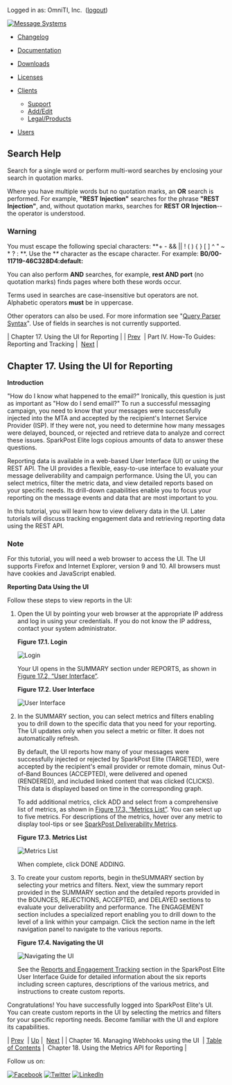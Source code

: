 Logged in as: OmniTI, Inc.  ([logout](https://support.messagesystems.com/logout.php))

[![Message Systems](https://support.messagesystems.com/images/ms-white205.png)](https://support.messagesystems.com/start.php) 

*   [Changelog](https://support.messagesystems.com/start.php?show=changelog)
*   [Documentation](https://support.messagesystems.com/docs/)
*   [Downloads](https://support.messagesystems.com/start.php)

*   [Licenses](https://support.messagesystems.com/license_summary.php)
*   <a href="">Clients</a>
    *   [Support](https://support.messagesystems.com/cs.php)
    *   [Add/Edit](https://support.messagesystems.com/edit_client.php)
    *   [Legal/Products](https://support.messagesystems.com/edit_products.php)
*   [Users](https://support.messagesystems.com/edit_customer.php)

## Search Help

Search for a single word or perform multi-word searches by enclosing your search in quotation marks.

Where you have multiple words but no quotation marks, an **OR** search is performed. For example, **"REST Injection"** searches for the phrase **"REST Injection"**, and, without quotation marks, searches for **REST OR Injection**--the operator is understood.

### Warning

You must escape the following special characters: **+ - && || ! ( ) { } [ ] ^ " ~ * ? : \**. Use the **\** character as the escape character. For example: **B0/00-11719-46C328D4\:default\:**

You can also perform **AND** searches, for example, **rest AND port** (no quotation marks) finds pages where both these words occur.

Terms used in searches are case-insensitive but operators are not. Alphabetic operators **must** be in uppercase.

Other operators can also be used. For more information see "[Query Parser Syntax](https://lucene.apache.org/core/old_versioned_docs/versions/3_0_0/queryparsersyntax.html)". Use of fields in searches is not currently supported.

| Chapter 17. Using the UI for Reporting |
| [Prev](webhooks.ui.php)  | Part IV. How-To Guides: Reporting and Tracking |  [Next](getting.started.metrics.php) |

## Chapter 17. Using the UI for Reporting

**Introduction**

"How do I know what happened to the email?" Ironically, this question is just as important as "How do I send email?" To run a successful messaging campaign, you need to know that your messages were successfully injected into the MTA and accepted by the recipient's Internet Service Provider (ISP). If they were not, you need to determine how many messages were delayed, bounced, or rejected and retrieve data to analyze and correct these issues. SparkPost Elite logs copious amounts of data to answer these questions.

Reporting data is available in a web-based User Interface (UI) or using the REST API. The UI provides a flexible, easy-to-use interface to evaluate your message deliverability and campaign performance. Using the UI, you can select metrics, filter the metric data, and view detailed reports based on your specific needs. Its drill-down capabilities enable you to focus your reporting on the message events and data that are most important to you.

In this tutorial, you will learn how to view delivery data in the UI. Later tutorials will discuss tracking engagement data and retrieving reporting data using the REST API.

### Note

For this tutorial, you will need a web browser to access the UI. The UI supports Firefox and Internet Explorer, version 9 and 10. All browsers must have cookies and JavaScript enabled.

**Reporting Data Using the UI** 

Follow these steps to view reports in the UI:

1.  Open the UI by pointing your web browser at the appropriate IP address and log in using your credentials. If you do not know the IP address, contact your system administrator.

    <a name="figure_login_2"></a>

    **Figure 17.1. Login**

    ![Login](images/login.png)

    Your UI opens in the SUMMARY section under REPORTS, as shown in [Figure 17.2, “User Interface”](getting.started.reports_ui.php#figure_summary_2 "Figure 17.2. User Interface").

    <a name="figure_summary_2"></a>

    **Figure 17.2. User Interface**

    ![User Interface](images/summary_report.png)

2.  In the SUMMARY section, you can select metrics and filters enabling you to drill down to the specific data that you need for your reporting. The UI updates only when you select a metric or filter. It does not automatically refresh.

    By default, the UI reports how many of your messages were successfully injected or rejected by SparkPost Elite (TARGETED), were accepted by the recipient's email provider or remote domain, minus Out-of-Band Bounces (ACCEPTED), were delivered and opened (RENDERED), and included linked content that was clicked (CLICKS). This data is displayed based on time in the corresponding graph.

    To add additional metrics, click ADD and select from a comprehensive list of metrics, as shown in [Figure 17.3, “Metrics List”](getting.started.reports_ui.php#figure_metrics_list "Figure 17.3. Metrics List"). You can select up to five metrics. For descriptions of the metrics, hover over any metric to display tool-tips or see [SparkPost Deliverability Metrics](https://support.sparkpost.com/customer/portal/articles/1929969-sparkpost-deliverability-metrics).

    <a name="figure_metrics_list"></a>

    **Figure 17.3. Metrics List**

    ![Metrics List](images/metrics_list.png)

    When complete, click DONE ADDING.

3.  To create your custom reports, begin in theSUMMARY section by selecting your metrics and filters. Next, view the summary report provided in the SUMMARY section and the detailed reports provided in the BOUNCES, REJECTIONS, ACCEPTED, and DELAYED sections to evaluate your deliverability and performance. The ENGAGEMENT section includes a specialized report enabling you to drill down to the level of a link within your campaign. Click the section name in the left navigation panel to navigate to the various reports.

    <a name="figure_navigation"></a>

    **Figure 17.4. Navigating the UI**

    ![Navigating the UI](images/navigation_menu.png)

    See the [Reports and Engagement Tracking](https://support.messagesystems.com/docs/web-mmcui/mmc-ui.reports.php) section in the SparkPost Elite User Interface Guide for detailed information about the six reports including screen captures, descriptions of the various metrics, and instructions to create custom reports.

Congratulations! You have successfully logged into SparkPost Elite's UI. You can create custom reports in the UI by selecting the metrics and filters for your specific reporting needs. Become familiar with the UI and explore its capabilities.

| [Prev](webhooks.ui.php)  | [Up](p.reporting_tracking.php) |  [Next](getting.started.metrics.php) |
| Chapter 16. Managing Webhooks using the UI  | [Table of Contents](index.php) |  Chapter 18. Using the Metrics API for Reporting |

Follow us on:

[![Facebook](https://support.messagesystems.com/images/icon-facebook.png)](http://www.facebook.com/messagesystems) [![Twitter](https://support.messagesystems.com/images/icon-twitter.png)](http://twitter.com/#!/MessageSystems) [![LinkedIn](https://support.messagesystems.com/images/icon-linkedin.png)](http://www.linkedin.com/company/message-systems)